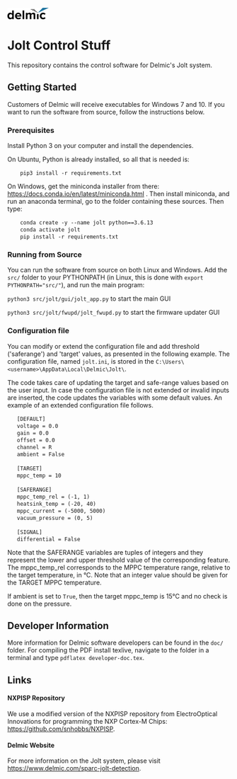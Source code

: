 ![Delmic](./src/jolt/gui/img/delmic_logo.png  "Delmic")
# Jolt Control Stuff
This repository contains the control software for Delmic's Jolt system.

## Getting Started
Customers of Delmic will receive executables for Windows 7 and 10.
If you want to run the software from source, follow the instructions below.

### Prerequisites
Install Python 3 on your computer and install the dependencies.

On Ubuntu, Python is already installed, so all that is needed is:

        pip3 install -r requirements.txt

On Windows, get the miniconda installer from there: https://docs.conda.io/en/latest/miniconda.html .
Then install miniconda, and run an anaconda terminal, go to the folder containing these sources. Then type:

        conda create -y --name jolt python==3.6.13
        conda activate jolt
        pip install -r requirements.txt

### Running from Source
You can run the software from source on both Linux and Windows.
Add the `src/` folder to your PYTHONPATH (in Linux, this is done with `export PYTHONPATH="src/"`), and run the main program:

`python3 src/jolt/gui/jolt_app.py` to start the main GUI

`python3 src/jolt/fwupd/jolt_fwupd.py` to start the firmware updater GUI

### Configuration file
You can modify or extend the configuration file and add threshold ('saferange') and 'target' values, as presented in the following example.
The configuration file, named `jolt.ini`, is stored in the `C:\Users\<username>\AppData\Local\Delmic\Jolt\`.

The code takes care of updating the target and safe-range values based on the user input. In case the configuration file is not extended
or invalid inputs are inserted, the code updates the variables with some default values. An example of an extended configuration file follows.

```
   [DEFAULT]
   voltage = 0.0
   gain = 0.0
   offset = 0.0
   channel = R
   ambient = False

   [TARGET]
   mppc_temp = 10

   [SAFERANGE]
   mppc_temp_rel = (-1, 1)
   heatsink_temp = (-20, 40)
   mppc_current = (-5000, 5000)
   vacuum_pressure = (0, 5)

   [SIGNAL]
   differential = False
```

Note that the SAFERANGE variables are tuples of integers and they represent the lower and upper threshold value of the corresponding feature.
The mppc_temp_rel corresponds to the MPPC temperature range, relative to the target temperature, in °C.
Note that an integer value should be given for the TARGET MPPC temperature.

If ambient is set to `True`, then the target mppc_temp is 15°C and no check is done on the pressure.

## Developer Information
More information for Delmic software developers can be found in the `doc/` folder.
For compiling the PDF install texlive, navigate to the folder in a terminal and type `pdflatex developer-doc.tex`.

## Links
#### NXPISP Repository
We use a modified version of the NXPISP repository from ElectroOptical Innovations for programming the NXP Cortex-M Chips:
https://github.com/snhobbs/NXPISP.

#### Delmic Website
For more information on the Jolt system, please visit https://www.delmic.com/sparc-jolt-detection.


